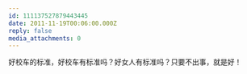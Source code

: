 ```yaml
---
id: 111137527879443445
date: 2011-11-19T00:06:00.000Z
reply: false
media_attachments: 0
---
```


好校车的标准，好校车有标准吗？好女人有标准吗？只要不出事，就是好！ ​​​​


